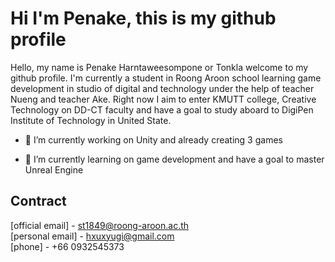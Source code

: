 # Hi I'm Penake, this is my github profile


Hello, my name is Penake Harntaweesompone or Tonkla welcome to my github profile. I'm currently a student in Roong Aroon school learning game development in studio of digital and technology under the help of teacher Nueng and teacher Ake. Right now I aim to enter KMUTT college, Creative Technology on DD-CT faculty and have a goal to study aboard to DigiPen Institute of Technology in United State.



- 🔭 I’m currently working on Unity and already creating 3 games

- 🌱 I’m currently learning on game development and have a goal to master Unreal Engine

## Contract
[official email] - st1849@roong-aroon.ac.th<br>
[personal email] - hxuxyugi@gmail.com<br>
[phone] - +66 0932545373<br>

<!--
**PenakeHarntaweesompone/PenakeHarntaweesompone** is a ✨ _special_ ✨ repository because its `README.md` (this file) appears on your GitHub profile.

Here are some ideas to get you started:

- 🔭 I’m currently working on ...
- 🌱 I’m currently learning ...
- 👯 I’m looking to collaborate on ...
- 🤔 I’m looking for help with ...
- 💬 Ask me about ...
- 📫 How to reach me: ...
- 😄 Pronouns: ...
- ⚡ Fun fact: ...
-->
